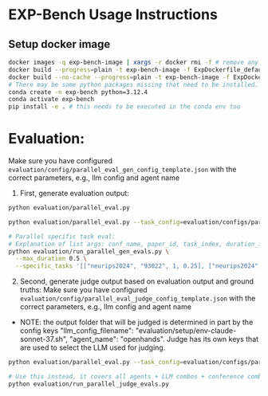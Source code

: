 # EXP-Bench Usage Instructions

## Setup docker image
```bash
docker images -q exp-bench-image | xargs -r docker rmi -f # remove any existing conflict image
docker build --progress=plain -t exp-bench-image -f ExpDockerfile_default .
docker build --no-cache --progress=plain -t exp-bench-image -f ExpDockerfile_default . # no cache version (not really needed)
# There may be some python packages missing that need to be installed. Also make sure python 3.12.4 is installed (conda is best).
conda create -n exp-bench python=3.12.4 
conda activate exp-bench
pip install -e . # this needs to be executed in the conda env too
```

# Evaluation:
Make sure you have configured `evaluation/config/parallel_eval_gen_config_template.json` with the correct parameters, e.g., llm config and agent name
1. First, generate evaluation output:
```bash
python evaluation/parallel_eval.py

python evaluation/parallel_eval.py --task_config=evaluation/configs/parallel_eval_gen_config_template_inspect_agent.json # use this for inspect-agent instead

# Parallel specific task eval:
# Explanation of list args: conf_name, paper_id, task_index, duration_in_hours
python evaluation/run_parallel_gen_evals.py \
  --max_duration 0.5 \
  --specific_tasks '[["neurips2024", "93022", 1, 0.25], ["neurips2024", "93022", 1, 0.5], ["neurips2024", "93022", 1, 1], ["neurips2024", "93022", 1, 2], ["neurips2024", "93022", 1, 4], ["neurips2024", "93022", 1, 8], ["neurips2024", "94155", 6, 8]]'
```

2. Second, generate judge output based on evaluation output and ground truths:
Make sure you have configured `evaluation/config/parallel_eval_judge_config_template.json` with the correct parameters, e.g., llm config and agent name
- NOTE: the output folder that will be judged is determined in part by the config keys "llm_config_filename": "evaluation/setup/env-claude-sonnet-37.sh",
    "agent_name": "openhands". Judge has its own keys that are used to select the LLM used for judging. 
```bash
python evaluation/parallel_eval.py --task_config=evaluation/configs/parallel_eval_judge_config_template.json

# Use this instead, it covers all agents + LLM combos + conference combos:
python evaluation/run_parallel_judge_evals.py
```